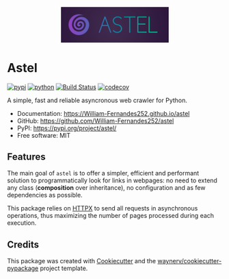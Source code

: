 <div align="center">
  <img style="width: 50%; height: auto" src="docs/assets/logo.png" alt="Astel logo">
</div>

# Astel

[![pypi](https://img.shields.io/pypi/v/astel.svg)](https://pypi.org/project/astel/)
[![python](https://img.shields.io/pypi/pyversions/astel.svg)](https://pypi.org/project/astel/)
[![Build Status](https://github.com/William-Fernandes252/astel/actions/workflows/dev.yml/badge.svg)](https://github.com/William-Fernandes252/astel/actions/workflows/dev.yml)
[![codecov](https://codecov.io/gh/William-Fernandes252/astel/branch/main/graphs/badge.svg)](https://codecov.io/github/William-Fernandes252/astel)

A simple, fast and reliable asyncronous web crawler for Python.

* Documentation: <https://William-Fernandes252.github.io/astel>
* GitHub: <https://github.com/William-Fernandes252/astel>
* PyPI: <https://pypi.org/project/astel/>
* Free software: MIT

## Features

The main goal of `astel` is to offer a simpler, efficient and performant solution to programmatically look for
links  in webpages: no need to extend any class (**composition** over inheritance), no configuration and as few dependencies as possible.

This package relies on [HTTPX](https://www.python-httpx.org/) to send all requests in asynchronous operations, thus maximizing the number of pages processed during each execution.

## Credits

This package was created with [Cookiecutter](https://github.com/audreyr/cookiecutter) and the [waynerv/cookiecutter-pypackage](https://github.com/waynerv/cookiecutter-pypackage) project template.
